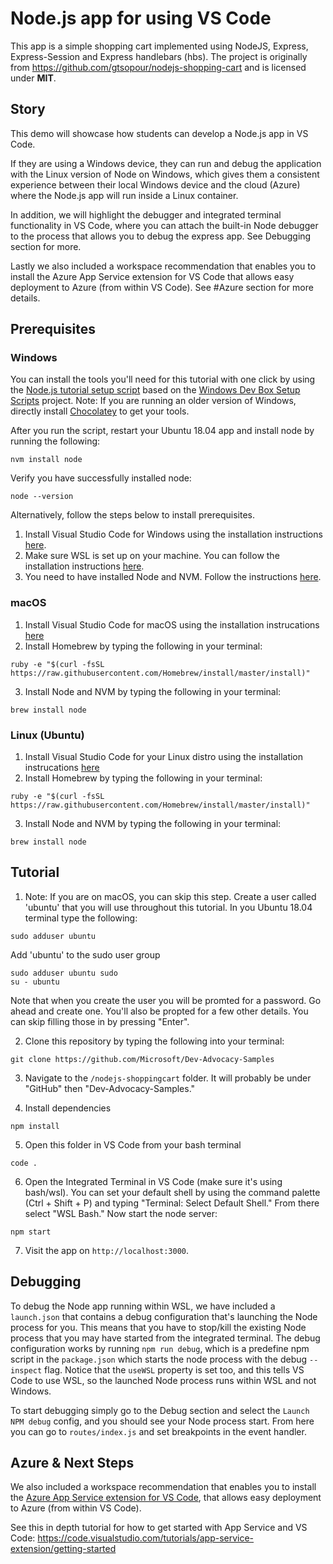 # Node.js app for using VS Code

This app is a simple shopping cart implemented using NodeJS, Express, Express-Session and Express handlebars (hbs). The project is originally from https://github.com/gtsopour/nodejs-shopping-cart and is licensed under **MIT**.

## Story
This demo will showcase how students can develop a Node.js app in VS Code. 

If they are using a Windows device, they can run and debug the application with the Linux version of Node on Windows, which gives them a consistent experience between their local Windows device and the cloud (Azure) where the Node.js app will run inside a Linux container.

In addition, we will highlight the debugger and integrated terminal functionality in VS Code, where you can attach the built-in Node debugger to the process that allows you to debug the express app. See Debugging section for more.

Lastly we also included a workspace recommendation that enables you to install the Azure App Service extension for VS Code that allows easy deployment to Azure (from within VS Code). See #Azure section for more details.

## Prerequisites
### Windows
You can install the tools you'll need for this tutorial with one click by using the [Node.js tutorial setup script](http://boxstarter.org/package/url?https://raw.githubusercontent.com/Microsoft/Dev-Advocacy-Samples/master/nodejs_tutorial_setup.ps1) based on the [Windows Dev Box Setup Scripts](https://github.com/Microsoft/windows-dev-box-setup-scripts) project. Note: If you are running an older version of Windows, directly install [Chocolatey](https://chocolatey.org/docs/installation) to get your tools.

After you run the script, restart your Ubuntu 18.04 app and install node by running the following:
```script
nvm install node
```

Verify you have successfully installed node:
```script
node --version
```

Alternatively, follow the steps below to install prerequisites.

1. Install Visual Studio Code for Windows using the installation instructions [here](https://code.visualstudio.com/Download). 
2. Make sure WSL is set up on your machine. You can follow the installation instructions [here](https://docs.microsoft.com/en-us/windows/wsl/install-win10).
3. You need to have installed Node and NVM. Follow the instructions [here]( https://gist.github.com/micahgodbolt/8b9a338c8bab7bc147975646ea20826c).

### macOS
1. Install Visual Studio Code for macOS using the installation instrucations [here](https://code.visualstudio.com/Download)
2. Install Homebrew by typing the following in your terminal: 
``` shell
ruby -e "$(curl -fsSL https://raw.githubusercontent.com/Homebrew/install/master/install)"
```
3. Install Node and NVM by typing the following in your terminal:
``` shell
brew install node
```

### Linux (Ubuntu)
1. Install Visual Studio Code for your Linux distro using the installation instrucations [here](https://code.visualstudio.com/Download)
2. Install Homebrew by typing the following in your terminal: 
``` shell
ruby -e "$(curl -fsSL https://raw.githubusercontent.com/Homebrew/install/master/install)"
```
3. Install Node and NVM by typing the following in your terminal:
``` shell
brew install node
```

## Tutorial
1. Note: If you are on macOS, you can skip this step. 
Create a user called 'ubuntu' that you will use throughout this tutorial. In you Ubuntu 18.04 terminal type the following:
``` shell
sudo adduser ubuntu
```
Add 'ubuntu' to the sudo user group
``` shell
sudo adduser ubuntu sudo
su - ubuntu
```

Note that when you create the user you will be promted for a password. Go ahead and create one. You'll also be propted for a few other details. You can skip filling those in by pressing "Enter".

2. Clone this repository by typing the following into your terminal:
``` shell
git clone https://github.com/Microsoft/Dev-Advocacy-Samples
```

3. Navigate to the `/nodejs-shoppingcart` folder. It will probably be under "GitHub" then "Dev-Advocacy-Samples."

4. Install dependencies
``` shell
npm install
```

5. Open this folder in VS Code from your bash terminal
``` shell
code .
```

6. Open the Integrated Terminal in VS Code (make sure it's using bash/wsl). You can set your default shell by using the command palette (Ctrl + Shift + P) and typing "Terminal: Select Default Shell." From there select "WSL Bash." Now start the node server:
``` shell
npm start
```

7. Visit the app on `http://localhost:3000`.

## Debugging
To debug the Node app running within WSL, we have included a `launch.json` that contains a debug configuration that's launching the Node process for you. This means that you have to stop/kill the existing Node process that you may have started from the integrated terminal. The debug configuration works by running `npm run debug`, which is a predefine npm script in the `package.json` which starts the node process with the debug `--inspect` flag. Notice that the `useWSL` property is set too, and this tells VS Code to use WSL, so the launched Node process runs within WSL and not Windows.

To start debugging simply go to the Debug section and select the `Launch NPM debug` config, and you should see your Node process start. From here you can go to `routes/index.js` and set breakpoints in the event handler.


## Azure & Next Steps
We also included a workspace recommendation that enables you to install the [Azure App Service extension for VS Code](vscode:extension/ms-azuretools.vscode-azureappservice), that allows easy deployment to Azure (from within VS Code). 

See this in depth tutorial for how to get started with App Service and VS Code: https://code.visualstudio.com/tutorials/app-service-extension/getting-started
